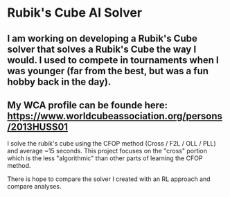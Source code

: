 # Rubik's Cube AI Solver

## I am working on developing a Rubik's Cube solver that solves a Rubik's Cube the way I would. I used to compete in tournaments when I was younger (far from the best, but was a fun hobby back in the day). 

## My WCA profile can be founde here: https://www.worldcubeassociation.org/persons/2013HUSS01

I solve the rubik's cube using the CFOP method (Cross / F2L / OLL / PLL) and average ~15 seconds. This project focuses on the "cross" portion which is the less "algorithmic" than other parts of learning the CFOP method.

There is hope to compare the solver I created with an RL approach and compare analyses. 


